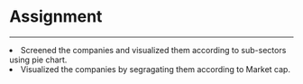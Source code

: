 # Assignment
***
<li>Screened the companies and visualized them according to sub-sectors using pie chart.</li>
<li>Visualized the companies by segragating them according to Market cap.</li>

